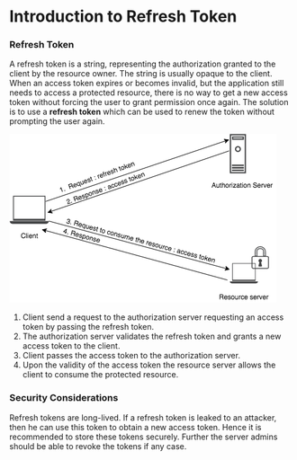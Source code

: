 # Introduction to Refresh Token

### Refresh Token
A refresh token is a string, representing the authorization granted to the client by the resource owner. The string is 
usually opaque to the client. When an access token expires or becomes invalid, but the application still needs to access
a protected resource, there is no way to get a new access token without forcing the user to grant permission once again.
The solution is to use a **refresh token** which can be used to renew the token without prompting the user again.
 

![refresh-token](../../assets/img/concepts/refresh_token.png)

1. Client send a request to the authorization server requesting an access token by passing the refresh token.
2. The authorization server validates the refresh token and grants a new access token to the client.
3. Client passes the access token to the authorization server.
4. Upon the  validity of the access token the resource server allows the client to consume the protected resource.

  
### Security Considerations
Refresh tokens are long-lived. If a refresh token is leaked to an attacker, then he can use this token to obtain a new access token.
Hence it is recommended to store these tokens securely. Further the server admins should be able to revoke the tokens if any case.
